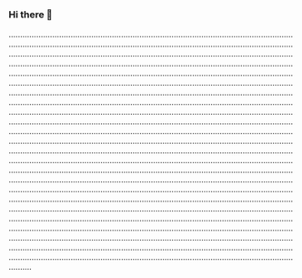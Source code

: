 ### Hi there 👋

..........................................................................................................................................................................................................................................................................................................................................................................................................................................................................................................................................................................................................................................................................................................................................................................................................................................................................................................................................................................................................................................................................................................................................................................................................................................................................................................................................................................................................................................................................................................................................................................................................................................................................................................................................................................................................................................................................................................................................................................................................................................................................................................................................................................................................................................................................................................................................................................................................................................................................................................................................................................................................................................................................................................................................................................................................................................................................................................................................................................................................................................................................................................